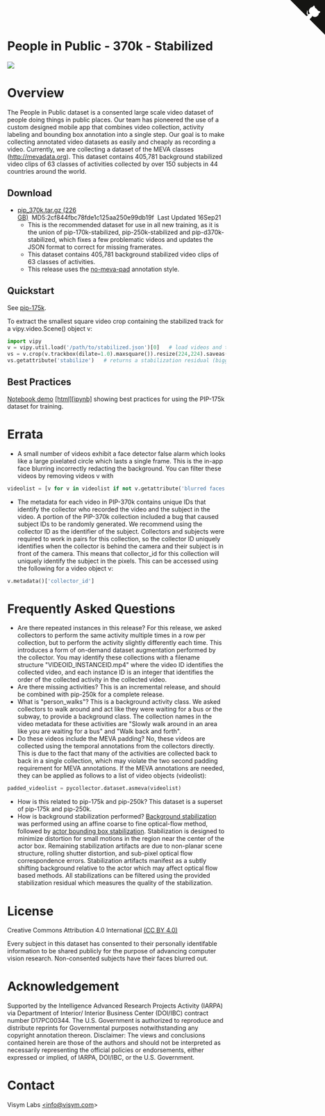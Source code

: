 <a href="https://github.com/visym/collector" class="github-corner" aria-label="View source on GitHub"><svg width="80" height="80" viewBox="0 0 250 250" style="fill:#151513; color:#fff; position: absolute; top: 0; border: 0; right: 0;" aria-hidden="true"><path d="M0,0 L115,115 L130,115 L142,142 L250,250 L250,0 Z"></path><path d="M128.3,109.0 C113.8,99.7 119.0,89.6 119.0,89.6 C122.0,82.7 120.5,78.6 120.5,78.6 C119.2,72.0 123.4,76.3 123.4,76.3 C127.3,80.9 125.5,87.3 125.5,87.3 C122.9,97.6 130.6,101.9 134.4,103.2" fill="currentColor" style="transform-origin: 130px 106px;" class="octo-arm"></path><path d="M115.0,115.0 C114.9,115.1 118.7,116.5 119.8,115.4 L133.7,101.6 C136.9,99.2 139.9,98.4 142.2,98.6 C133.8,88.0 127.5,74.4 143.8,58.0 C148.5,53.4 154.0,51.2 159.7,51.0 C160.3,49.4 163.2,43.6 171.4,40.1 C171.4,40.1 176.1,42.5 178.8,56.2 C183.1,58.6 187.2,61.8 190.9,65.4 C194.5,69.0 197.7,73.2 200.1,77.6 C213.8,80.2 216.3,84.9 216.3,84.9 C212.7,93.1 206.9,96.0 205.4,96.6 C205.1,102.4 203.0,107.8 198.3,112.5 C181.9,128.9 168.3,122.5 157.7,114.1 C157.9,116.9 156.7,120.9 152.7,124.9 L141.0,136.5 C139.8,137.7 141.6,141.9 141.8,141.8 Z" fill="currentColor" class="octo-body"></path></svg></a>

# People in Public - 370k - Stabilized

![](../pip_175k_stabilized/pip_175k_stabilized.webp)

# Overview

The People in Public dataset is a consented large scale video dataset of people doing things in public places.  Our team has pioneered the use of a 
custom designed mobile app that combines video collection, activity labeling and bounding box annotation into a single step.  Our goal is to 
make collecting annotated video datasets as easily and cheaply as recording a video.  Currently, we are collecting a dataset of the MEVA 
classes (http://mevadata.org).  This dataset contains 405,781 background stabilized video clips of 63 classes of activities collected by over 150 subjects in 44 countries around the world. 


## Download

* [pip_370k.tar.gz (226 GB)](https://dl.dropboxusercontent.com/s/fai9ontpmx4xv9i/pip_370k.tar.gz)&nbsp;&nbsp;MD5:2cf844fbc78fde1c125aa250e99db19f&nbsp;&nbsp;Last Updated 16Sep21
    * This is the recommended dataset for use in all new training, as it is the union of pip-170k-stabilized, pip-250k-stabilized and pip-d370k-stabilized, which fixes a few problematic videos and updates the JSON format to correct for missing framerates.  
    * This dataset contains 405,781 background stabilized video clips of 63 classes of activities.
    * This release uses the [no-meva-pad](../pip_250k_stabilized/README.md) annotation style.

<!--
Legacy Downloads:
* [pip_d370k_stabilized.tar.bz2 (59.7 GB)](https://dl.dropboxusercontent.com/s/vxjik8a01lp6uif/pip_d370k_stabilized.tar.bz2)&nbsp;&nbsp;MD5:7f705d6291dfa333000e40779b595d4f&nbsp;&nbsp;Last Updated: 04Apr21
    * An incremental release which augments [pip_250k](https://github.com/visym/collector/tree/master/docs/pip_250k_stabilized)
    * This dataset contains 95990 stabilized video clips of 34 classes of activities performed by people in public places.  
* [pip_d370k_stabilized_objects.tar.gz (709 MB)](https://dl.dropboxusercontent.com/s/ip3w9fmt8d26h94/pip_d370k_stabilized_objects.tar.gz)&nbsp;&nbsp;MD5:5e13f783ceec1378800d0e5de81f3257&nbsp;&nbsp;&nbsp;&nbsp;Last Updated: 06May21
    * An incremental release which augments [pip_250k](https://github.com/visym/collector/tree/master/docs/pip_250k_stabilized) that includes secondary vehicle and people track annotations for 40856 of 95990 instances in pip_d370k that contain secondary objects.
    * Contains 38546 instances with both vehicle and person tracks, 1245 instances with bicycle and person tracks, 1065 instances with person and friend
-->

## Quickstart

See [pip-175k](https://visym.github.io/collector/pip_175k/).

To extract the smallest square video crop containing the stabilized track for a vipy.video.Scene() object v:

```python
import vipy
v = vipy.util.load('/path/to/stabilized.json')[0]   # load videos and take one 
vs = v.crop(v.trackbox(dilate=1.0).maxsquare()).resize(224,224).saveas('/path/to/out.mp4')
vs.getattribute('stabilize')   # returns a stabilization residual (bigger is worse)
```


## Best Practices

[Notebook demo](https://htmlpreview.github.io/?https://github.com/visym/collector/blob/master/docs/pip_175k/best_practices.html)&nbsp;[[html]](https://htmlpreview.github.io/?https://github.com/visym/collector/blob/master/docs/pip_175k/best_practices.html)[[ipynb]](https://github.com/visym/collector/blob/master/docs/pip_175k/best_practices.ipynb) showing best practices for using the PIP-175k dataset for training.
 
# Errata

* A small number of videos exhibit a face detector false alarm which looks like a large pixelated circle which lasts a single frame.  This is the in-app face blurring incorrectly redacting the background.  You can filter these videos by removing videos v with 

```python
videolist = [v for v in videolist if not v.getattribute('blurred faces') > 0]

```

* The metadata for each video in PIP-370k contains unique IDs that identify the collector who recorded the video and the subject in the video. A portion of the PIP-370k collection included a bug that caused subject IDs to be randomly generated. We recommend using the collector ID as the identifier of the subject. Collectors and subjects were required to work in pairs for this collection, so the collector ID uniquely identifies when the collector is behind the camera and their subject is in front of the camera. This means that collector_id for this collection will uniquely identify the subject in the pixels.  This can be accessed using the following for a video object v:

```python
v.metadata()['collector_id']
```

# Frequently Asked Questions

* Are there repeated instances in this release?  For this release, we asked collectors to perform the same activity multiple times in a row per collection, but to perform the activity slightly differently each time.  This introduces a form of on-demand dataset augmentation performed by the collector.  You may identify these collections with a filename structure "VIDEOID_INSTANCEID.mp4" where the video ID identifies the collected video, and each instance ID is an integer that identifies the order of the collected activity in the collected video.  
* Are there missing activities?  This is an incremental release, and should be combined with pip-250k for a complete release.
* What is "person_walks"?  This is a background activity class.  We asked collectors to walk around and act like they were waiting for a bus or the subway, to provide a background class.  The collection names in the video metadata for these activities are "Slowly walk around in an area like you are waiting for a bus" and "Walk back and forth".    
* Do these videos include the MEVA padding?  No, these videos are collected using the temporal annotations from the collectors directly.  This is due to the fact that many of the activities are collected back to back in a single collection, which may violate the two second padding requirement for MEVA annotations.  If the MEVA annotations are needed, they can be applied as follows to a list of video objects (videolist):

```python
padded_videolist = pycollector.dataset.asmeva(videolist)
```
* How is this related to pip-175k and pip-250k?  This dataset is a superset of pip-175k and pip-250k.
* How is background stabilization performed?  [Background stabilization](https://github.com/visym/vipy/blob/bc20f6f32492badd181faa0ccf7b0029f1f63fee/vipy/flow.py#L307-L328) was performed using an affine coarse to fine optical-flow method, followed by [actor bounding box stabilization](https://github.com/visym/collector/blob/adc5486c7f88291b77f9a707a78763c2b5958406/pycollector/detection.py#L177-L236).  Stabilization is designed to minimize distortion for small motions in the region near the center of the actor box.  Remaining stabilization artifacts are due to non-planar scene structure, rolling shutter distortion, and sub-pixel optical flow correspondence errors.  Stabilization artifacts manifest as a subtly shifting background relative to the actor which may affect optical flow based methods.  All stabilizations can be filtered using the provided stabilization residual which measures the quality of the stabilization.  


# License

Creative Commons Attribution 4.0 International [(CC BY 4.0)](https://creativecommons.org/licenses/by/4.0/)

Every subject in this dataset has consented to their personally identifable information to be shared publicly for the purpose of advancing computer vision research.  Non-consented subjects have their faces blurred out.  

# Acknowledgement

Supported by the Intelligence Advanced Research Projects Activity (IARPA) via Department of Interior/ Interior Business Center (DOI/IBC) contract number D17PC00344. The U.S. Government is authorized to reproduce and distribute reprints for Governmental purposes notwithstanding any copyright annotation thereon. Disclaimer: The views and conclusions contained herein are those of the authors and should not be interpreted as necessarily representing the official policies or endorsements, either expressed or implied, of IARPA, DOI/IBC, or the U.S. Government.

# Contact

Visym Labs <a href="mailto:info@visym.com">&lt;info@visym.com&gt;</a>

